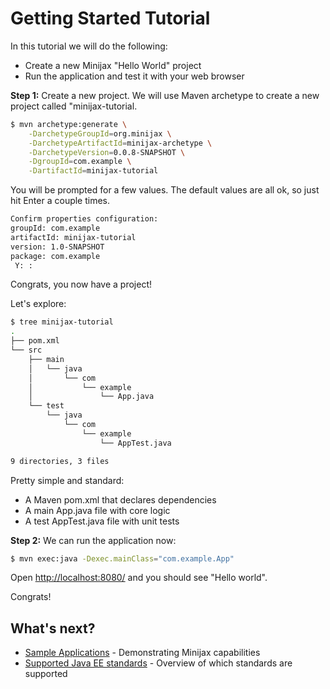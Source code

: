 
Getting Started Tutorial
========================

In this tutorial we will do the following:

* Create a new Minijax "Hello World" project
* Run the application and test it with your web browser

**Step 1:** Create a new project.  We will use Maven archetype to create a new project called "minijax-tutorial.

```bash
$ mvn archetype:generate \
    -DarchetypeGroupId=org.minijax \
    -DarchetypeArtifactId=minijax-archetype \
    -DarchetypeVersion=0.0.8-SNAPSHOT \
    -DgroupId=com.example \
    -DartifactId=minijax-tutorial
```

You will be prompted for a few values.  The default values are all ok, so just hit Enter a couple times.

```bash
Confirm properties configuration:
groupId: com.example
artifactId: minijax-tutorial
version: 1.0-SNAPSHOT
package: com.example
 Y: :
```

Congrats, you now have a project!

Let's explore:

```bash
$ tree minijax-tutorial
.
├── pom.xml
└── src
    ├── main
    │   └── java
    │       └── com
    │           └── example
    │               └── App.java
    └── test
        └── java
            └── com
                └── example
                    └── AppTest.java

9 directories, 3 files
```

Pretty simple and standard:

* A Maven pom.xml that declares dependencies
* A main App.java file with core logic
* A test AppTest.java file with unit tests

**Step 2:** We can run the application now:

```bash
$ mvn exec:java -Dexec.mainClass="com.example.App"
```

Open [http://localhost:8080/](http://localhost:8080/) and you should see "Hello world".

Congrats!

What's next?
------------

* [Sample Applications](minijax-examples/index.html) - Demonstrating Minijax capabilities
* [Supported Java EE standards](javaee.html) - Overview of which standards are supported
